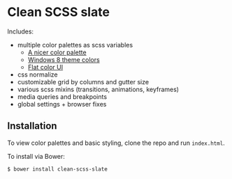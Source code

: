 Clean SCSS slate
================

Includes:
* multiple color palettes as scss variables
  * [A nicer color palette](http://clrs.cc/)
  * [Windows 8 theme colors](http://www.creepyed.com/wp-content/uploads/win8ColorsPersonalize.png)
  * [Flat color UI](http://flatuicolors.com/)
* css normalize
* customizable grid by columns and gutter size
* various scss mixins (transitions, animations, keyframes)
* media queries and breakpoints
* global settings + browser fixes
 
## Installation
To view color palettes and basic styling, clone the repo and run `index.html`.

To install via Bower:
```bash
$ bower install clean-scss-slate
```


